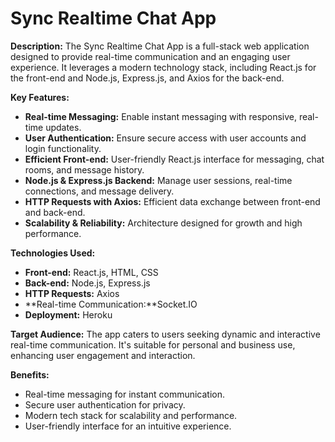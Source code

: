 # Sync Realtime Chat App

**Description:**
The Sync Realtime Chat App is a full-stack web application designed to provide real-time communication and an engaging user experience. It leverages a modern technology stack, including React.js for the front-end and Node.js, Express.js, and Axios for the back-end.

**Key Features:**
- **Real-time Messaging:** Enable instant messaging with responsive, real-time updates.
- **User Authentication:** Ensure secure access with user accounts and login functionality.
- **Efficient Front-end:** User-friendly React.js interface for messaging, chat rooms, and message history.
- **Node.js & Express.js Backend:** Manage user sessions, real-time connections, and message delivery.
- **HTTP Requests with Axios:** Efficient data exchange between front-end and back-end.
- **Scalability & Reliability:** Architecture designed for growth and high performance.

**Technologies Used:**
- **Front-end:** React.js, HTML, CSS
- **Back-end:** Node.js, Express.js
- **HTTP Requests:** Axios
- **Real-time Communication:**Socket.IO
- **Deployment:** Heroku

**Target Audience:**
The app caters to users seeking dynamic and interactive real-time communication. It's suitable for personal and business use, enhancing user engagement and interaction.

**Benefits:**
- Real-time messaging for instant communication.
- Secure user authentication for privacy.
- Modern tech stack for scalability and performance.
- User-friendly interface for an intuitive experience.
